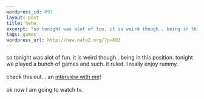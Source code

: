 ```yaml
--- 
wordpress_id: 693
layout: post
title: hehe.
excerpt: "so tonight was alot of fun. it is weird though.. being in this position. tonight we played a bunch of games and such. it ruled. I really enjoy rummy. check this out... an interview with me!ok now I am going to watch tv. "
tags: games
wordpress_url: http://new.nata2.org/?p=693
---
```

so tonight was alot of fun. it is weird though.. being in this position. tonight we played a bunch of games and such. it ruled. I really enjoy rummy. <Br><br/>check this out... an <a href="http://www.heroshomework.com/interviews/nata2.html">interview with me</a>!<Br><br/>ok now I am going to watch tv. 
